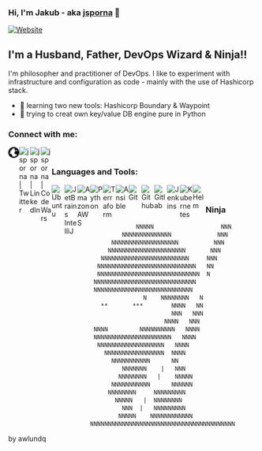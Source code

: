 ### Hi, I'm Jakub - aka [jsporna][website] 👋
[![Website](https://img.shields.io/website?style=for-the-badge&url=https%3A%2F%2Fsporna.dev)](https://sporna.dev)

## I'm a Husband, Father, DevOps Wizard & Ninja!!

I'm philosopher and practitioner of DevOps. I like to experiment with infrastructure and configuration as code - mainly with the use of Hashicorp stack.
- 🌱 learning two new tools: Hashicorp Boundary & Waypoint
- 🔭 trying to creat own key/value DB engine pure in Python

### Connect with me:

[<img align="left" alt="sporva.dev" width="22px" src="https://raw.githubusercontent.com/iconic/open-iconic/master/svg/globe.svg" />][website]
[<img align="left" alt="jsporna | Twitter" width="22px" src="https://cdn.jsdelivr.net/npm/simple-icons@v3/icons/twitter.svg" />][twitter]
[<img align="left" alt="jsporna | LinkedIn" width="22px" src="https://cdn.jsdelivr.net/npm/simple-icons@v3/icons/linkedin.svg" />][linkedin]
[<img align="left" alt="jsporna | CodeWars" width="22px" src="https://cdn.jsdelivr.net/npm/simple-icons@3.12.1/icons/codewars.svg" />][codewars]

<br/>

### Languages and Tools:

[<img align="left" alt="Ubuntu" width="26px" src="https://cdn.jsdelivr.net/npm/simple-icons@3.12.1/icons/ubuntu.svg" />][website]
[<img align="left" alt="JetBrains IntelliJ" width="26px" src="https://cdn.jsdelivr.net/npm/simple-icons@3.12.1/icons/intellijidea.svg" />][website]
[<img align="left" alt="Amazon AWS" width="26px" src="https://cdn.jsdelivr.net/npm/simple-icons@3.12.1/icons/amazonaws.svg" />][website]
[<img align="left" alt="Python" width="26px" src="https://cdn.jsdelivr.net/npm/simple-icons@3.12.1/icons/python.svg" />][website]
[<img align="left" alt="Terraform" width="26px" src="https://cdn.jsdelivr.net/npm/simple-icons@3.12.1/icons/terraform.svg" />][website]
[<img align="left" alt="Ansible" width="26px" src="https://cdn.jsdelivr.net/npm/simple-icons@3.12.1/icons/ansible.svg" />][website]
[<img align="left" alt="Git" width="26px" src="https://cdn.jsdelivr.net/npm/simple-icons@3.12.1/icons/git.svg" />][website]
[<img align="left" alt="Github" width="26px" src="https://cdn.jsdelivr.net/npm/simple-icons@3.12.1/icons/github.svg" />][website]
[<img align="left" alt="Gitlab" width="26px" src="https://cdn.jsdelivr.net/npm/simple-icons@3.12.1/icons/gitlab.svg" />][website]
[<img align="left" alt="Jenkins" width="26px" src="https://cdn.jsdelivr.net/npm/simple-icons@3.12.1/icons/jenkins.svg" />][website]
[<img align="left" alt="Kubernetes" width="26px" src="https://cdn.jsdelivr.net/npm/simple-icons@3.12.1/icons/kubernetes.svg" />][website]
[<img align="left" alt="Helm" width="26px" src="https://cdn.jsdelivr.net/npm/simple-icons@3.12.1/icons/helm.svg" />][website]

<br/>

### Ninja

```
             NNNNN                   NNN
         NNNNNNNNNNNNNN             NNN
      NNNNNNNNNNNNNNNNNNN          NNN 
     NNNNNNNNNNNNNNNNNNNNNN       NNN
   NNNNNNNNNNNNNNNNNNNNNNNNN     NNN
  NNNNNNNNNNNNNNNNNNNNNNNNNNNN   NN
  NNNNNNNNNNNNNNNNNNNNNNNNNNNNN  N
 NNNNNNNNNNNNNNNNNNNNNNNNNNNNN
 NNNNNNNNNNNNNNNNNNNNNNNNNNNN 
               N    NNNNNNNN   N
   **       ***        NNNN   NN
                       NNN   NNN
                     NNNN   NNN
 NNNN         NNNNNNNNNN   NNNN    
 NNNNNNNNNNNNNNNNNNNNNN   NNNN
  NNNNNNNNNNNNNNNNNNN   NNNN
    NNNNNNNNNNNNNNNNN  NNNN
      NNNNNNNNNNN      NN
         NNNNNNN    |   NNN
        NNNNNNNN   |    NNNNN
      NNNNNNNNNNN      NNNNNN
     NNNNNNNN     NNNNNNNNN
       NNNNN   |  NNNNNNNN
         NNN  |   NNNNNNNNN
        NNNNN    NNNNNNNNNNNN
NNNNNNNNNNNNNNNNNNNNNNNNNNNNNNNNNNNNNNNNN
```
by awlundq


[website]: https://sporna.dev
[twitter]: https://twitter.com/jsporna
[linkedin]: https://www.linkedin.com/in/jakub-sp%C3%B3rna-7661b455/
[codewars]: https://www.codewars.com/users/jsporna
